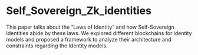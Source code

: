 # Self_Sovereign_Zk_identities
This paper talks about the “Laws of Identity” and how Self-Sovereign Identities abide by these laws. We explored different blockchains for identity models and proposed a framework to analyze their architecture and constraints regarding the Identity models. 
